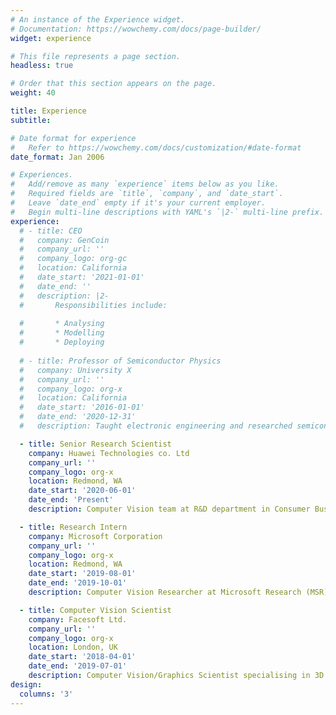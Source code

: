 ```yaml
---
# An instance of the Experience widget.
# Documentation: https://wowchemy.com/docs/page-builder/
widget: experience

# This file represents a page section.
headless: true

# Order that this section appears on the page.
weight: 40

title: Experience
subtitle:

# Date format for experience
#   Refer to https://wowchemy.com/docs/customization/#date-format
date_format: Jan 2006

# Experiences.
#   Add/remove as many `experience` items below as you like.
#   Required fields are `title`, `company`, and `date_start`.
#   Leave `date_end` empty if it's your current employer.
#   Begin multi-line descriptions with YAML's `|2-` multi-line prefix.
experience:
  # - title: CEO
  #   company: GenCoin
  #   company_url: ''
  #   company_logo: org-gc
  #   location: California
  #   date_start: '2021-01-01'
  #   date_end: ''
  #   description: |2-
  #       Responsibilities include:
        
  #       * Analysing
  #       * Modelling
  #       * Deploying
        
  # - title: Professor of Semiconductor Physics
  #   company: University X
  #   company_url: ''
  #   company_logo: org-x
  #   location: California
  #   date_start: '2016-01-01'
  #   date_end: '2020-12-31'
  #   description: Taught electronic engineering and researched semiconductor physics.

  - title: Senior Research Scientist
    company: Huawei Technologies co. Ltd
    company_url: ''
    company_logo: org-x
    location: Redmond, WA
    date_start: '2020-06-01'
    date_end: 'Present'
    description: Computer Vision team at R&D department in Consumer Business Group (CBG)

  - title: Research Intern
    company: Microsoft Corporation
    company_url: ''
    company_logo: org-x
    location: Redmond, WA
    date_start: '2019-08-01'
    date_end: '2019-10-01'
    description: Computer Vision Researcher at Microsoft Research (MSR)

  - title: Computer Vision Scientist
    company: Facesoft Ltd.
    company_url: ''
    company_logo: org-x
    location: London, UK
    date_start: '2018-04-01'
    date_end: '2019-07-01'
    description: Computer Vision/Graphics Scientist specialising in 3D Morphable Models and Machine Learning
design:
  columns: '3'
---
```

